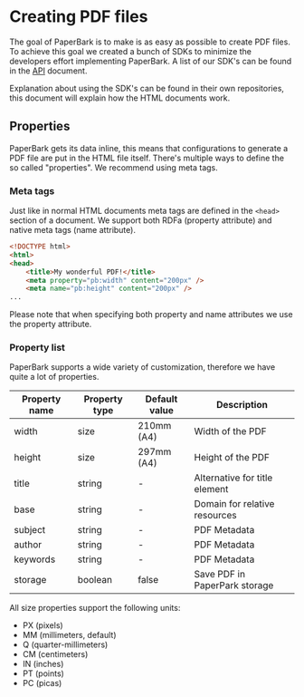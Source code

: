 # Creating PDF files
The goal of PaperBark is to make is as easy as possible to create PDF files.
To achieve this goal we created a bunch of SDKs to minimize the developers effort implementing PaperBark.
A list of our SDK's can be found in the [API][docs-api] document.

Explanation about using the SDK's can be found in their own repositories, this document will explain how the HTML documents work.

## Properties
PaperBark gets its data inline, this means that configurations to generate a PDF file are put in the HTML file itself.
There's multiple ways to define the so called "properties". We recommend using meta tags.

### Meta tags
Just like in normal HTML documents meta tags are defined in the `<head>` section of a document.
We support both RDFa (property attribute) and native meta tags (name attribute).
```html
<!DOCTYPE html>
<html>
<head>
	<title>My wonderful PDF!</title>
	<meta property="pb:width" content="200px" />
	<meta name="pb:height" content="200px" />
...
```
Please note that when specifying both property and name attributes we use the property attribute.

### Property list
PaperBark supports a wide variety of customization, therefore we have quite a lot of properties.

| Property name | Property type | Default value | Description                   |
| ------------- | ------------- | ------------- | ----------------------------- |
| width         | size          | 210mm (A4)    | Width of the PDF              |
| height        | size          | 297mm (A4)    | Height of the PDF             |
| title         | string        | -             | Alternative for title element |
| base          | string        | -             | Domain for relative resources |
| subject       | string        | -             | PDF Metadata                  |
| author        | string        | -             | PDF Metadata                  |
| keywords      | string        | -             | PDF Metadata                  |
| storage       | boolean       | false         | Save PDF in PaperPark storage |

All size properties support the following units:
 - PX (pixels)
 - MM (millimeters, default)
 - Q  (quarter-millimeters)
 - CM (centimeters)
 - IN (inches)
 - PT (points)
 - PC (picas)
 
[docs-api]: api.md

